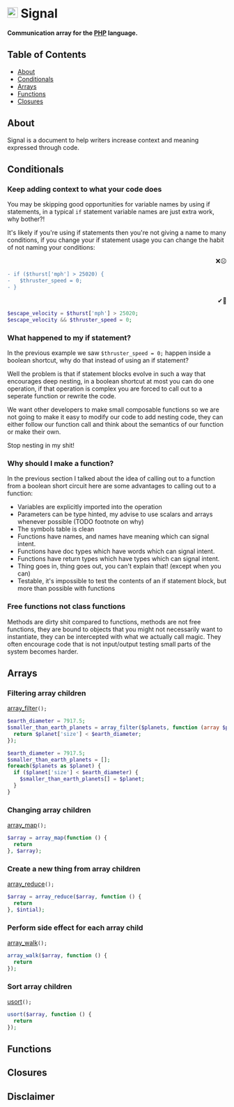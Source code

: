# <img alt="Icon of the milky way" width="24" height="24" src="https://rawgit.com/slifin/5bd4633c141f50f9d8c6118c179c9550/raw/83661a03839415ce5527ff2e171b7b7c90b3ee78/signal.svg" /> Signal


<strong>Communication array for the [PHP](http://php.net/) language.</strong>


## Table of Contents
* [About](#about)
* [Conditionals](#conditionals)
* [Arrays](#arrays)
* [Functions](#functions)
* [Closures](#closures)



## About
Signal is a document to help writers increase context and meaning expressed through code.

## Conditionals

### Keep adding context to what your code does

You may be skipping good opportunities for variable names by using if statements, in a typical ```if``` statement 
variable names are just extra work, why bother?! 

It's likely if you're using if statements then you're not giving a name to many conditions, if you 
change your if statement usage you can change the habit of not naming your conditions:

 <p align="right">❌☹️</p>
 
```diff
- if ($thurst['mph'] > 25020) {
-   $thruster_speed = 0;
- } 
```

 <p align="right">✔🙂</p>

```php
$escape_velocity = $thurst['mph'] > 25020;
$escape_velocity && $thruster_speed = 0;
 ```
### What happened to my if statement?

In the previous example we saw ```$thruster_speed = 0;``` happen inside a boolean shortcut, why do that instead of using an if statement? 

Well the problem is that if statement blocks evolve in such a way that encourages deep nesting, in a boolean shortcut at most you can do one operation, if that operation is complex you are forced to call out to a seperate function or rewrite the code.

We want other developers to make small composable functions so we are not going to make it easy to modify our code to add nesting code, they can either follow our function call and think about the semantics of our function or make their own.

Stop nesting in my shit!

### Why should I make a function? 

In the previous section I talked about the idea of calling out to a function from a boolean short circuit here are some advantages to calling out to a function: 

  - Variables are explicitly imported into the operation
  - Parameters can be type hinted, my advise to use scalars and arrays whenever possible (TODO footnote on why)
  - The symbols table is clean
  - Functions have names, and names have meaning which can signal intent.
  - Functions have doc types which have words which can signal intent.
  - Functions have return types which have types which can signal intent.
  - Thing goes in, thing goes out, you can't explain that! (except when you can) 
  - Testable, it's impossible to test the contents of an if statement block, but more than possible with functions
  

### Free functions not class functions

Methods are dirty shit compared to functions, methods are not free functions, they are bound to objects that you might not necessarily want to instantiate, they can be intercepted with what we actually call magic. They often encourage code that is not input/output testing small parts of the system becomes harder.

## Arrays

### Filtering array children
[array_filter](http://php.net/manual/en/function.array-filter.php)`();`

```php
$earth_diameter = 7917.5;
$smaller_than_earth_planets = array_filter($planets, function (array $planet) use ($earth_diameter) {
  return $planet['size'] < $earth_diameter;
});
```

```php
$earth_diameter = 7917.5;
$smaller_than_earth_planets = [];
foreach($planets as $planet) {
  if ($planet['size'] < $earth_diameter) {
    $smaller_than_earth_planets[] = $planet;
  }
}
```


### Changing array children
[array_map](http://php.net/manual/en/function.array-map.php)`();`
```php
$array = array_map(function () {
  return 
}, $array);
```
### Create a new thing from array children
[array_reduce](http://php.net/manual/en/function.array-reduce.php)`();`
```php
$array = array_reduce($array, function () {
  return 
}, $intial);
```
### Perform side effect for each array child
[array_walk](http://php.net/manual/en/function.array-walk.php)`();`
```php
array_walk($array, function () {
  return 
});
```
### Sort array children
[usort](http://php.net/manual/en/function.usort.php)`();`
```php
usort($array, function () {
  return 
});
```

## Functions

## Closures

## Disclaimer

